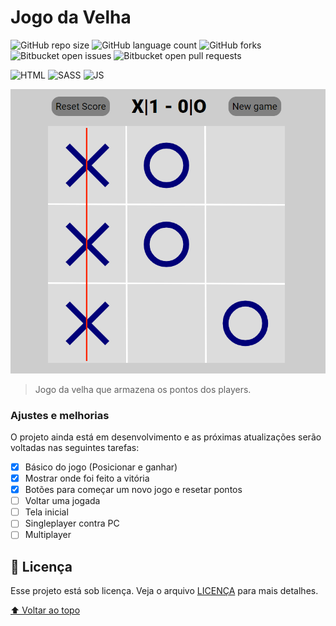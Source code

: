 # Jogo da Velha

![GitHub repo size](https://img.shields.io/github/repo-size/thalesms2/JogoDaVelha?style=for-the-badge)
![GitHub language count](https://img.shields.io/github/languages/count/thalesms2/JogoDaVelha?style=for-the-badge)
![GitHub forks](https://img.shields.io/github/forks/thalesms2/JogoDaVelha?style=for-the-badge)
![Bitbucket open issues](https://img.shields.io/bitbucket/issues/thalesms2/JogoDaVelha?style=for-the-badge)
![Bitbucket open pull requests](https://img.shields.io/bitbucket/pr-raw/thalesms2/JogoDaVelha?style=for-the-badge)

![HTML](https://img.shields.io/badge/-HTML-blue?style=for-the-badge)
![SASS](https://img.shields.io/badge/-SASS-blue?style=for-the-badge)
![JS](https://img.shields.io/badge/-JS-blue?style=for-the-badge)

<img src="assets/readme-img.png" alt="exemplo imagem">

> Jogo da velha que armazena os pontos dos players.

### Ajustes e melhorias

O projeto ainda está em desenvolvimento e as próximas atualizações serão voltadas nas seguintes tarefas:

- [x] Básico do jogo (Posicionar e ganhar)
- [x] Mostrar onde foi feito a vitória
- [x] Botões para começar um novo jogo e resetar pontos
- [ ] Voltar uma jogada
- [ ] Tela inicial
- [ ] Singleplayer contra PC
- [ ] Multiplayer

## 📝 Licença

Esse projeto está sob licença. Veja o arquivo [LICENÇA](LICENSE.md) para mais detalhes.

[⬆ Voltar ao topo](#nome-do-projeto)<br>